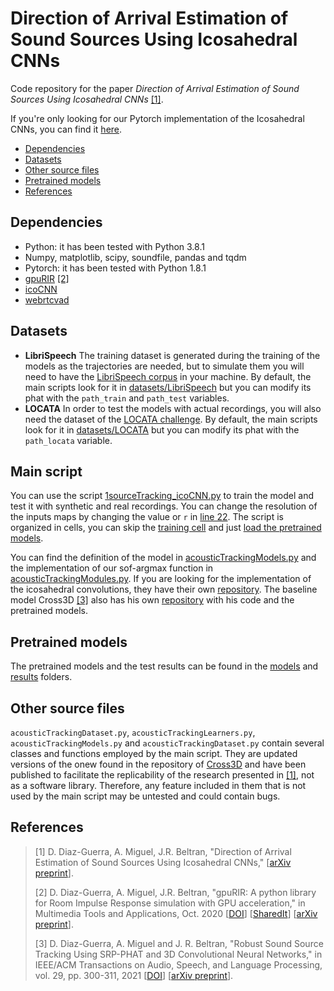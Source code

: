 # Direction of Arrival Estimation of Sound Sources Using Icosahedral CNNs

Code repository for the paper _Direction of Arrival Estimation of Sound Sources Using Icosahedral CNNs_
[[1]](#references).

If you're only looking for our Pytorch implementation of the Icosahedral CNNs, you can find it [here](https://github.com/DavidDiazGuerra/icoCNN).

- [Dependencies](#dependencies)
- [Datasets](#datasets)
- [Other source files](#other-source-files)
- [Pretrained models](#pretrained-models)
- [References](#references)

## Dependencies

* Python: it has been tested with Python 3.8.1
* Numpy, matplotlib, scipy, soundfile, pandas and tqdm
* Pytorch: it has been tested with Python 1.8.1
* [gpuRIR](https://github.com/DavidDiazGuerra/gpuRIR) [[2]](#references)
* [icoCNN](https://github.com/DavidDiazGuerra/icoCNN)
* [webrtcvad](https://github.com/wiseman/py-webrtcvad)

## Datasets

* **LibriSpeech** The training dataset is generated during the training of the models as the trajectories are needed, 
but to simulate them you will need to have the [LibriSpeech corpus](http://www.openslr.org/12) in your machine. By 
default, the main scripts look for it in [datasets/LibriSpeech](https://github.com/DavidDiazGuerra/icoDOA/tree/master/datasets/LibriSpeech) 
but you can modify its phat with the `path_train` and `path_test` variables.
* **LOCATA** In order to test the models with actual recordings, you will also need the dataset of the 
[LOCATA challenge](https://www.locata.lms.tf.fau.de/). By default, the main scripts look for it in 
[datasets/LOCATA](https://github.com/DavidDiazGuerra/icoDOA/tree/master/datasets/LOCATA) 
but you can modify its phat with the `path_locata` variable.

## Main script

You can use the script [1sourceTracking_icoCNN.py](https://github.com/DavidDiazGuerra/icoDOA/blob/master/1sourceTracking_icoCNN.py) 
to train the model and test it with synthetic and real recordings. You can change the resolution of the inputs maps by 
changing the value or `r` in [line 22](https://github.com/DavidDiazGuerra/icoDOA/blob/master/1sourceTracking_icoCNN.py#L22).
The script is organized in cells, you can skip the [training cell](https://github.com/DavidDiazGuerra/icoDOA/blob/master/1sourceTracking_icoCNN.py#L82) 
and just [load the pretrained models](https://github.com/DavidDiazGuerra/icoDOA/blob/master/1sourceTracking_icoCNN.py#L115).

You can find the definition of the model in [acousticTrackingModels.py](https://github.com/DavidDiazGuerra/icoDOA/blob/master/acousticTrackingModels.py#L19)
and the implementation of our sof-argmax function in [acousticTrackingModules.py](https://github.com/DavidDiazGuerra/icoDOA/blob/master/acousticTrackingModules.py#L57).
If you are looking for the implementation of the icosahedral convolutions, they have their own [repository](https://github.com/DavidDiazGuerra/icoCNN).
The baseline model Cross3D [[3]](#references) also has his own [repository](https://github.com/DavidDiazGuerra/Cross3D)
with his code and the pretrained models.

## Pretrained models

The pretrained models and the test results can be found in the [models](https://github.com/DavidDiazGuerra/icoDOA/tree/master/models)
and [results](https://github.com/DavidDiazGuerra/icoDOA/tree/master/results) folders.

## Other source files

`acousticTrackingDataset.py`, `acousticTrackingLearners.py`, `acousticTrackingModels.py` and `acousticTrackingDataset.py`
contain several classes and functions employed by the main script. They are updated versions of the onew found in the 
repository of [Cross3D](https://github.com/DavidDiazGuerra/Cross3D) and have been published to facilitate the replicability 
of the research presented in [[1]](#references), not as a software library. Therefore, any feature included in them that 
is not used by the main script may be untested and could contain bugs.

## References

>[1] D. Diaz-Guerra, A. Miguel, J.R. Beltran, "Direction of Arrival Estimation of Sound Sources Using Icosahedral CNNs," [[arXiv preprint](https://arxiv.org/abs/2203.16940)].
>
>[2] D. Diaz-Guerra, A. Miguel, J.R. Beltran, "gpuRIR: A python library for Room Impulse Response simulation with GPU 
acceleration," in Multimedia Tools and Applications, Oct. 2020 [[DOI](https://doi.org/10.1007/s11042-020-09905-3)] [[SharedIt](https://rdcu.be/b8gzW)] [[arXiv preprint](https://arxiv.org/abs/1810.11359)].
>
>[3] D. Diaz-Guerra, A. Miguel and J. R. Beltran, "Robust Sound Source Tracking Using SRP-PHAT and 3D Convolutional Neural Networks," in IEEE/ACM Transactions on Audio, Speech, and Language Processing, vol. 29, pp. 300-311, 2021 [[DOI](https://doi.org/10.1109/TASLP.2020.3040031)] [[arXiv preprint](https://arxiv.org/abs/2006.09006)].
